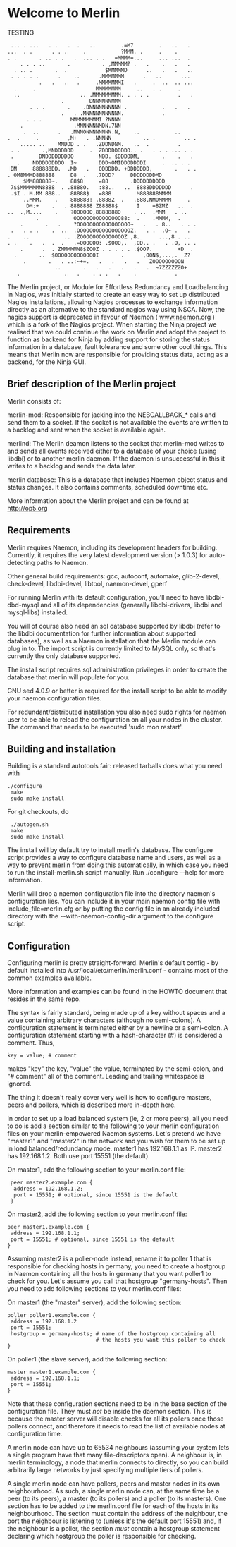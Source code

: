 # Welcome to Merlin #
TESTING


     ... . ...   . .   .  .   ..        .=M7        .   ..   .
    ...  . .      . . .     .           ?MMM. .     .    .
    . .       . .. . .   .  ... . .   =MMMM=...     ... ...  .
        . . . ..       .          . ,MMMMM? .   .    .   .   .
      . .. .       .  .            $MMMMMD      ..   .   .   ..
     . . . . .      .    ..      .MMMMMMM      .   ..      ...
              .   .   .   .     .MMMMMMMI   .     .  ..  .. ...
      .     .                   MMMMMMMM     ..   . .     .
      ..                   .. .MMMMMMMMM. . . . .         .   .
                     .        DNNNNNNMMM
           . . .       .    .DNNNNNNNNNN .           .   .   .
                     .   . .MNNNNNNNNNNN.            .
          . . .         MMMMMMMMMI ?NNNN
        .                .MNNNNNNMDN.7NN
         .  ..      .   .MNNONNNNNNNN.N,    ..           ..
    .  .     .         ,M+   . .NNNNN          .. .         .. .
        ..... ..    MNDDD . .   .ZDDNDNM.   ..  .         .
     . .       .,MNDDDDDD     .  ZDDDDDDDDD.. .   . . . ... . .
     .        DNDDDDDDDDO        NDD. $DDDDDM,       .    .   .
       .    NDDDDDDDDO  I~       DDD~OMIDDDDDDDI     .  .. . .
     DM     888888DD.  .MD   .   ODDDDD. +DDDDDDD,       .   . .
    . OM8MMMD888888     D8  .   .7DDD?     DDDDDDDDMD
         $MM888888~.    88$8     =88       .DDDDDDDDDD
     7$$MMMMMMN8888  . .8888O.   :88..   ..  8888DDDDDDD      .
     .$I . M.MM 888..   88888$   =888        M888888MMMM
         ..MMM.    .    888888: .8888Z  .   .888,NMOMMMM     .
          DM:+    .   . 8888888 Z88888$      I    =8ZMZ   ..  .
    ..  .,M....    .    ?OOOOOO,8888888D    . ..  .MMM   . ..
             .           OOOOOOOOOOOOOOO88:  .    .MMMM,  .
        .       .   .    ?OOOOOOOOOOOOOOOOO~   .   . 8..   . . .
     .   . . .    .  ..  .OOOOOOOOOOOOOOOOOZ.   . .  .O~ .   .
    .    ..           .. .ZOOOOOOOOOOOOOOZ ,8.      ...,8 . ..
    . .    .   .  .  .   .=OOOOOO: .$OOO,.  ,OD.. .   . .O, .. .
        .      .  . ZMMMMMN8$ZOOZ . . . . . .$OO7.        +D  .
      .       ..  $OOOOOOOOOOOOOI       .      ,OON$,...,.  Z?
         .       .   . ..:~+=.   .   .   .   .   ZOOOOOOOOON
                   ..       .   .   .   .   .   .  ~7ZZZZZZO+
       .              .   .    . . .   .    .            .


The Merlin project, or Module for Effortless Redundancy and Loadbalancing In
Nagios, was initially started to create an easy way to set up distributed
Nagios installations, allowing Nagios processes to exchange information
directly as an alternative to the standard nagios way using NSCA. Now, the
nagios support is deprecated in favour of Naemon ( www.naemon.org ) which is a
fork of the Nagios project. When starting the Ninja project we realised that
we could continue the work on Merlin and adopt the project to function as
backend for Ninja by adding support for storing the status information in a
database, fault tolearance and some other cool things. This means that Merlin
now are responsible for providing status data, acting as a backend, for the
Ninja GUI.

## Brief description of the Merlin project ##

Merlin consists of:

merlin-mod: Responsible for jacking into the NEBCALLBACK_* calls and send them
to a socket. If the socket is not available the events are written to a backlog
and sent when the socket is available again.

merlind: The Merlin deamon listens to the socket that merlin-mod writes to and
sends all events received either to a database of your choice (using libdbi) or
to another merlin daemon. If the daemon is unsuccessful in this it writes to a
backlog and sends the data later.

merlin database: This is a database that includes Naemon object status and
status changes. It also contains comments, scheduled downtime etc.

More information about the Merlin project and can be found at http://op5.org

## Requirements ##

Merlin requires Naemon, including its development headers for building.
Currently, it requires the very latest development version (> 1.0.3) for
auto-detecting paths to Naemon.

Other general build requirements: gcc, autoconf, automake, glib-2-devel,
check-devel, libdbi-devel, libtool, naemon-devel, gperf

For running Merlin with its default configuration, you'll need to have
libdbi-dbd-mysql and all of its dependencies (generally libdbi-drivers, libdbi
and mysql-libs) installed.

You will of course also need an sql database supported by libdbi (refer to the
libdbi documentation for further information about supported databases), as
well as a Naemon installation that the Merlin module can plug in to. The import
script is currently limited to MySQL only, so that's currently the only
database supported.

The install script requires sql administration privileges in order to create
the database that merlin will populate for you.

GNU sed 4.0.9 or better is required for the install script to be able to modify
your naemon configuration files.

For redundant/distributed installation you also need sudo rights for naemon
user to be able to reload the configuration on all your nodes in the cluster.
The command that needs to be executed 'sudo mon restart'.

## Building and installation ##

Building is a standard autotools fair: released tarballs does what you need
with

    ./configure
     make
     sudo make install

For git checkouts, do

     ./autogen.sh
     make
     sudo make install

The install will by default try to install merlin's database. The configure
script provides a way to configure database name and users, as well as a way to
prevent merlin from doing this automatically, in which case you need to run the
install-merlin.sh script manually. Run ./configure --help for more information.

Merlin will drop a naemon configuration file into the directory naemon's
configuration lies. You can include it in your main naemon config file with
include_file=merlin.cfg or by putting the config file in an already included
directory with the --with-naemon-config-dir argument to the configure script.

## Configuration ##

Configuring merlin is pretty straight-forward. Merlin's default config - by
default installed into /usr/local/etc/merlin/merlin.conf - contains most of the
common examples available.

More information and examples can be found in the HOWTO document that resides
in the same repo.

The syntax is fairly standard, being made up of a key without spaces and a
value containing arbitrary characters (although no semi-colons). A
configuration statement is terminated either by a newline or a semi-colon. A
configuration statement starting with a hash-character (#) is considered a
comment. Thus,

    key = value; # comment

makes "key" the key, "value" the value, terminated by the semi-colon, and "#
comment" all of the comment. Leading and trailing whitespace is ignored.

The thing it doesn't really cover very well is how to configure masters, peers
and pollers, which is described more in-depth here.

In order to set up a load balanced system (ie, 2 or more peers), all you need
to do is add a section similar to the following to your merlin configuration
files on your merlin-empowered Naemon systems.  Let's pretend we have "master1"
and "master2" in the network and you wish for them to be set up in load
balanced/redundancy mode. master1 has 192.168.1.1 as IP. master2 has
192.168.1.2. Both use port 15551 (the default).

On master1, add the following section to your merlin.conf file:

     peer master2.example.com {
      address = 192.168.1.2;
      port = 15551; # optional, since 15551 is the default
     }

 
On master2, add the following section to your merlin.conf file:

    peer master1.example.com {
     address = 192.168.1.1;
     port = 15551; # optional, since 15551 is the default
    }


Assuming master2 is a poller-node instead, rename it to poller 1 that is
responsible for checking hosts in germany, you need to create a hostgroup in
Naemon containing all the hosts in germany that you want poller1 to check for
you. Let's assume you call that hostgroup "germany-hosts".  Then you need to
add following sections to your merlin.conf files:

On master1 (the "master" server), add the following section:

    poller poller1.example.com {
     address = 192.168.1.2
     port = 15551;
     hostgroup = germany-hosts; # name of the hostgroup containing all
                                # the hosts you want this poller to check
    }


On poller1 (the slave server), add the following section:

    master master1.example.com {
     address = 192.168.1.1;
     port = 15551;
    }


Note that these configuration sections need to be in the base section of the
configuration file. They must *not* be inside the daemon section. This is
because the master server will disable checks for all its pollers once those
pollers connect, and therefore it needs to read the list of available nodes at
configuration time.

A merlin node can have up to 65534 neighbours (assuming your system lets a
single program have that many file-descriptors open). A neighbour is, in merlin
terminology, a node that merlin connects to directly, so you can build
arbitrarily large networks by just specifying multiple tiers of pollers.

A single merlin node can have pollers, peers and master nodes in its own
neighbourhood. As such, a single merlin node can, at the same time be a peer
(to its peers), a master (to its pollers) and a poller (to its masters). One
section has to be added to the merlin.conf file for each of the hosts in its
neighbourhood. The section must contain the address of the neighbour, the port
the neighbour is listening to (unless it's the default port 15551) and, if the
neighbour is a poller, the section *must* contain a hostgroup statement
declaring which hostgroup the poller is responsible for checking.
